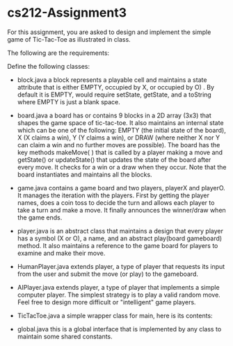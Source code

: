 # cs212-Assignment3 
For this assignment, you are asked to design and implement the simple game of Tic-Tac-Toe as illustrated in class.

The following are the requirements:

Define the following classes:

- block.java a block represents a playable cell and maintains a state attribute that is either EMPTY, occupied by X, or occupied by O) . By default it is EMPTY, would require setState, getState, and a toString where EMPTY is just a blank space.

- board.java a board has or contains 9 blocks in a 2D array (3x3) that shapes the game space of tic-tac-toe. It also maintains an internal state which can be one of the following: EMPTY (the initial state of the board), X (X claims a win), Y (Y claims a win), or DRAW (where neither X nor Y can claim a win and no further moves are possible). The board has the key methods makeMove( ) that is called by a player making a move and getState() or updateState() that updates the state of the board after every move. It checks for a win or a draw when they occur. Note that the board instantiates and maintains all the blocks.

- game.java contains a game board and two players, playerX and playerO. It manages the iteration with the players. First by getting the player names, does a coin toss to decide the turn and allows each player to take a turn and make a move. It finally announces the winner/draw when the game ends.

- player.java is an abstract class that maintains a design that every player has a symbol (X or O), a name, and an abstract play(board gameboard) method. It also maintains a reference to the game board for players to examine and make their move.

- HumanPlayer.java extends player, a type of player that requests its input from the user and submit the move (or play) to the gameboard.

- AIPlayer.java extends player, a type of player that implements a simple computer player. The simplest strategy is to play a valid random move. Feel free to design more difficult or "intelligent" game players.

- TicTacToe.java a simple wrapper class for main, here is its contents:

- global.java this is a global interface that is implemented by any class to maintain some shared constants. 
